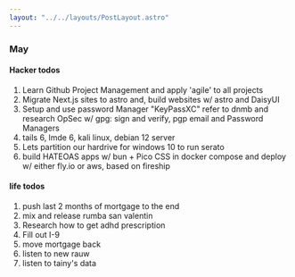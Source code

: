 ```yaml
---
layout: "../../layouts/PostLayout.astro"
---
```


### May

#### Hacker todos

1. Learn Github Project Management and apply 'agile' to all projects
2. Migrate Next.js sites to astro and, build websites w/ astro and DaisyUI
3. Setup and use password Manager "KeyPassXC" refer to dnmb and research OpSec w/ gpg: sign and verify, pgp email and Password Managers
4. tails 6, lmde 6, kali linux, debian 12 server
5. Lets partition our hardrive for windows 10 to run serato
7. build HATEOAS apps w/ bun + Pico CSS in docker compose and deploy w/ either fly.io or aws, based on fireship

#### life todos
1. push last 2 months of mortgage to the end
2. mix and release rumba san valentin
3. Research how to get adhd prescription
4. Fill out I-9
5. move mortgage back
6. listen to new rauw
7. listen to tainy's data
